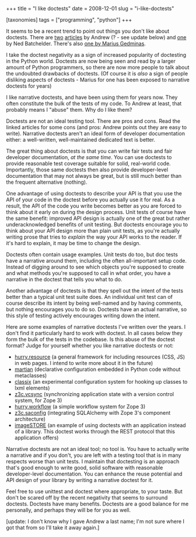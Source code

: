 +++
title = "I like doctests"
date = 2008-12-01
slug = "i-like-doctests"

[taxonomies]
tags = ["programming", "python"]
+++

It seems to be a recent trend to point out things you don't like about
doctests. There are
[two](http://andrew.puzzling.org/diary/2008/October/23/narrative-tests)
[articles](http://andrew.puzzling.org/diary/2008/October/24/more-doctest-problems)
by Andrew (? - see update below) and
[one](http://nedbatchelder.com/blog/200811/things_i_dont_like_about_doctest.html)
by Ned Batchelder. There's also [one by Marius
Gedminas](http://mg.pov.lt/blog/on-narrative-doctests).

I take the doctest negativity as a sign of increased popularity of
doctesting in the Python world. Doctests are now being seen and read by
a larger amount of Python programmers, so there are now more people to
talk about the undoubted drawbacks of doctests. (Of course it is _also_
a sign of people disliking aspects of doctests - Marius for one has been
exposed to narrative doctests for years)

I like narrative doctests, and have been using them for years now. They
often constitute the bulk of the tests of my code. To Andrew at least,
that probably means I "abuse" them. Why do I like them?

Doctests are not an ideal testing tool. There are pros and cons. Read
the linked articles for some cons (and pros: Andrew points out they are
easy to write). Narrative doctests aren't an ideal form of developer
documentation either: a well-written, well-maintained dedicated text is
better.

The great thing about doctests is that you can write fair tests and fair
developer documentation, _at the same time_. You can use doctests to
provide reasonable test coverage suitable for solid, real-world code.
Importantly, those same doctests then also provide developer-level
documentation that may not always be great, but is still much better
than the frequent alternative (nothing).

One advantage of using doctests to describe your API is that you use the
API of your code in the doctest before you actually use it for real. As
a result, the API of the code you write becomes better as you are forced
to think about it early on during the design process. Unit tests of
course have the same benefit: improved API design is actually one of the
great but rather underacknowledged benefits of unit testing. But
doctests encourage you to think about your API design more than plain
unit tests, as you're actually writing prose that tries to _explain_ the
way your API works to the reader. If it's hard to explain, it may be
time to change the design.

Doctests often contain usage examples. Unit tests do too, but doc tests
have a narrative around them, including the often all-important setup
code. Instead of digging around to see which objects you're supposed to
create and what methods you're supposed to call in what order, you have
a narrative in the doctest that tells you what to do.

Another advantage of doctests is that they spell out the intent of the
tests better than a typical unit test suite does. An individual unit
test can of course describe its intent by being well-named and by having
comments, but nothing encourages you to do so. Doctests have an actual
narrative, so this style of testing actively encourages writing down the
intent.

Here are some examples of narrative doctests I've written over the
years. I don't find it particularly hard to work with doctest. In all
cases below they form the bulk of the tests in the codebase. Is this
abuse of the doctest format? Judge for yourself whether you like
narrative doctests or not:

- [hurry.resource](http://pypi.python.org/pypi/hurry.resource/) (a
  general framework for including resources (CSS, JS) in web pages. I
  intend to write more about it in the future)
- [martian](http://pypi.python.org/pypi/martian) (declarative
  configuration embedded in Python code without metaclasses)
- [classix](http://pypi.python.org/pypi/classix/) (an experimental
  configuration system for hooking up classes to lxml elements)
- [z3c.vcsync](http://pypi.python.org/pypi/z3c.vcsync/) (synchronizing
  application state with a version control system, for Zope 3)
- [hurry.workflow](http://pypi.python.org/pypi/hurry.workflow/) (a
  simple workflow system for Zope 3)
- [z3c.saconfig](http://svn.zope.org/z3c.saconfig/trunk/src/z3c/saconfig/README.txt)
  (integrating SQLAlchemy with Zope 3's component architecture)
- [imageSTORE](http://imagestore.googlecode.com/svn/trunk/src/imagestore/rest.txt)
  (an example of using doctests with an application instead of a
  library. This doctest works through the REST protocol that this
  application offers)

Narrative doctests are not an ideal tool; no tool is. You have to
actually write a narrative and if you don't, you are left with a testing
tool that is in many respects worse than unit tests. I maintain that
doctesting is an approach that's good enough to write good, solid
software with reasonable developer-level documentation. You can enhance
the reuse potential and API design of your library by writing a
narrative doctest for it.

Feel free to use unittest and doctest where appropriate, to your taste.
But don't be scared off by the recent negativity that seems to surround
doctests. Doctests have many benefits. Doctests are a good balance for
me personally, and perhaps they will be for you as well.

\[update: I don't know why I gave Andrew a last name; I'm not sure where
I got that from so I'll take it away again.\]

